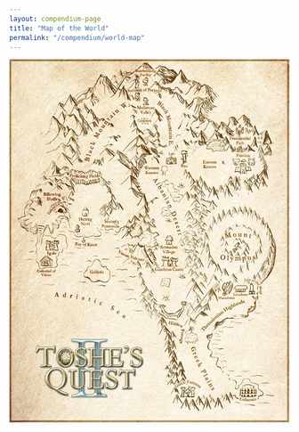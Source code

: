 ```yaml
---
layout: compendium-page
title: "Map of the World"
permalink: "/compendium/world-map"
---
```


[![World Map of Toshe's Quest](/assets/img/map-small.jpg)](https://drive.google.com/uc?id=1dypRj44hjqxzPlSFbkAJ456fKLGmWWLK "Enlarge")
